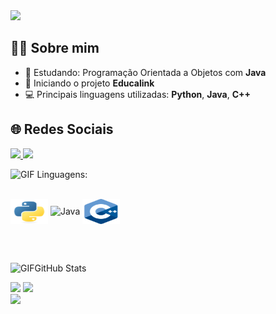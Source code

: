 <!-- Capa personalizada -->
<div>
<img src="https://github.com/gemouraa/gemouraa/blob/main/ff0aed10-76f0-4bee-8a58-2769b74cf2d0.jpg/>
</div>

<!-- Linha gradiente -->
<img src="https://user-images.githubusercontent.com/74038190/212284115-f47cd8ff-2ffb-4b04-b5bf-4d1c14c0247f.gif" width="1010">

## 👨‍💻 Sobre mim

- 🌱 Estudando: Programação Orientada a Objetos com **Java**  
- 🚀 Iniciando o projeto **Educalink**
- 💻 Principais linguagens utilizadas: **Python**, **Java**, **C++**

<!-- Contato -->
## 🌐 Redes Sociais

<a href="https://www.instagram.com/g.mouraa0/" target="_blank">
    <img src="https://img.shields.io/badge/Instagram-E4405F?style=for-the-badge&logo=instagram&logoColor=white" />
</a>

<!-- Linha gradiente -->
<img src="https://user-images.githubusercontent.com/74038190/212284115-f47cd8ff-2ffb-4b04-b5bf-4d1c14c0247f.gif" width="1010">

<!-- Linguagens -->
<img height="20" alt="GIF" src="https://github.com/joaopauloaramuni/joaopauloaramuni/blob/main/img/skills.gif?raw=true"/>&nbsp;Linguagens:

<div style="display: inline_block"><br> 
    <img align="center" alt="Python" height="40" width="60" src="https://raw.githubusercontent.com/devicons/devicon/master/icons/python/python-original.svg">
    <img align="center" alt="Java" height="40" width="60" src="https://cdn.jsdelivr.net/gh/devicons/devicon@latest/icons/java/java-original-wordmark.svg">
    <img align="center" alt="C++" height="40" width="60" src="https://raw.githubusercontent.com/devicons/devicon/master/icons/cplusplus/cplusplus-original.svg">
</div>

<br><br>

<!-- GitHub Stats -->
<img height="20" alt="GIF" src="https://github.com/joaopauloaramuni/joaopauloaramuni/blob/main/img/graphic.gif?raw=true"/>GitHub Stats

<div>
    <img height="160em" src="https://github-readme-stats.vercel.app/api?username=gemouraa&show_icons=true&theme=shades-of-purple">
    <img height="160em" src="https://github-readme-stats.vercel.app/api/top-langs/?username=gemouraa&hide_progress=true&theme=shades-of-purple">
</div>

<!-- Linha gradiente -->
<img src="https://user-images.githubusercontent.com/74038190/212284115-f47cd8ff-2ffb-4b04-b5bf-4d1c14c0247f.gif" width="1010">

